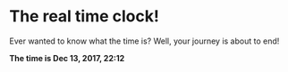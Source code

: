 # The real time clock!

Ever wanted to know what the time is? Well, your journey is about to end!

**The time is Dec 13, 2017, 22:12**
